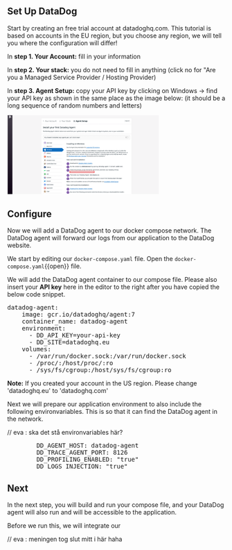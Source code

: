 ## Set Up DataDog 

Start by creating an free trial account at datadoghq.com. This tutorial is based on accounts in the EU region,
but you choose any region, we will tell you where the configuration will differ!

In **step 1. Your Account:**
fill in your information

In **step 2. Your stack:**
you do not need to fill in anything (click no for "Are you a Managed Service Provider / Hosting Provider)

In **step 3. Agent Setup:**
copy your API key by clicking on Windows -> find your API key as shown in the same place as the image below: (it should be a long sequence of random numbers and letters)

<img src="https://github.com/andrebrogard/katacoda-scenarios/blob/main/datadog-tutorial/api_key.png?raw=true" alt="API_Key" width="350px" />

## Configure 

Now we will add a DataDog agent to our docker compose network. The DataDog agent will forward our logs from our application to the DataDog website.

We start by editing our `docker-compose.yaml` file. Open the `docker-compose.yaml`{{open}} file. 

We will add the DataDog agent container to our compose file. Please also insert your **API key** here in the editor to the right after you have copied the below code snippet.

<pre class="file" data-filename="docker-compose.yaml" data-target="insert" data-marker="#TODO-add-DD-service">
datadog-agent:
    image: gcr.io/datadoghq/agent:7
    container_name: datadog-agent
    environment:
      - DD_API_KEY=your-api-key
      - DD_SITE=datadoghq.eu
    volumes:
      - /var/run/docker.sock:/var/run/docker.sock
      - /proc/:/host/proc/:ro
      - /sys/fs/cgroup:/host/sys/fs/cgroup:ro
</pre>

**Note:** If you created your account in the US region. Please change 'datadoghq.eu' to 'datadoghq.com'

Next we will prepare our application environment to also include the following environvariables. This is so that it can find the DataDog agent in the network.

// eva : ska det stå environvariables här? 

<pre class="file" data-filename="docker-compose.yaml" data-target="insert" data-marker="#TODO-add-DD-env">
&nbsp;&nbsp;&nbsp;&nbsp;&nbsp;&nbsp;&nbsp;&nbsp;DD_AGENT_HOST: datadog-agent 
&nbsp;&nbsp;&nbsp;&nbsp;&nbsp;&nbsp;&nbsp;&nbsp;DD_TRACE_AGENT_PORT: 8126 
&nbsp;&nbsp;&nbsp;&nbsp;&nbsp;&nbsp;&nbsp;&nbsp;DD_PROFILING_ENABLED: "true" 
&nbsp;&nbsp;&nbsp;&nbsp;&nbsp;&nbsp;&nbsp;&nbsp;DD_LOGS_INJECTION: "true" 
</pre>

## Next
In the next step, you will build and run your compose file, and your DataDog agent will also run and will be accessible to the application. 

Before we run this, we will integrate our 

// eva : meningen tog slut mitt i här haha 
